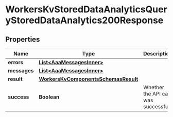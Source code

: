 

# WorkersKvStoredDataAnalyticsQueryStoredDataAnalytics200Response


## Properties

| Name | Type | Description | Notes |
|------------ | ------------- | ------------- | -------------|
|**errors** | [**List&lt;AaaMessagesInner&gt;**](AaaMessagesInner.md) |  |  |
|**messages** | [**List&lt;AaaMessagesInner&gt;**](AaaMessagesInner.md) |  |  |
|**result** | [**WorkersKvComponentsSchemasResult**](WorkersKvComponentsSchemasResult.md) |  |  |
|**success** | **Boolean** | Whether the API call was successful |  |



